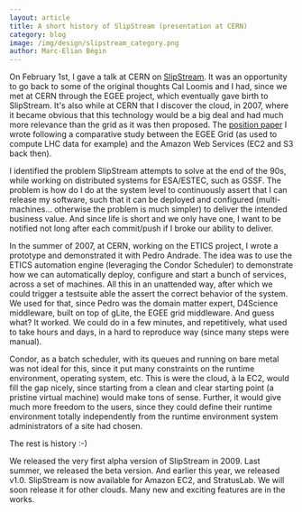 ```yaml
---
layout: article
title: A short history of SlipStream (presentation at CERN)
category: blog
image: /img/design/slipstream_category.png
author: Marc-Elian Bégin
---
```


On February 1st, I gave a talk at CERN on [SlipStream](/products/slipstream.html).  It was an opportunity to go back to some of the original thoughts Cal Loomis and I had, since we met at CERN through the EGEE project, which eventually gave birth to SlipStream.  It's also while at CERN that I discover the cloud, in 2007, where it became obvious that this technology would be a big deal and had much more relevance than the grid as it was then proposed.  The [position paper](https://edms.cern.ch/file/925013/3/EGEE-Grid-Cloud.pdf) I wrote following a comparative study between the EGEE Grid (as used to compute LHC data for example) and the Amazon Web Services (EC2 and S3 back then).

I identified the problem SlipStream attempts to solve at the end of the 90s, while working on distributed systems for ESA/ESTEC, such as GSSF.  The problem is how do I do at the system level to continuously assert that I can release my software, such that it can be deployed and configured (multi-machines... otherwise the problem is much simpler) to deliver the intended business value.  And since life is short and we only have one, I want to be notified not long after each commit/push if I broke our ability to deliver.

In the summer of 2007, at CERN, working on the ETICS project, I wrote a prototype and demonstrated it with Pedro Andrade. The idea was to use the ETICS automation engine (leveraging the Condor Scheduler) to demonstrate how we can automatically deploy, configure and start a bunch of services, across a set of machines.  All this in an unattended way, after which we could trigger a testsuite able the assert the correct behavior of the system.  We used for that, since Pedro was the domain matter expert, D4Science middleware, built on top of gLite, the EGEE grid middleware.  And guess what?  It worked.  We could do in a few minutes, and repetitively, what used to take hours and days, in a hard to reproduce way (since many steps were manual).

Condor, as a batch scheduler, with its queues and running on bare metal was not ideal for this, since it put many constraints on the runtime environment, operating system, etc.  This is were the cloud, à la EC2, would fill the gap nicely, since starting from a clean and clear starting point (a pristine virtual machine) would make tons of sense.  Further, it would give much more freedom to the users, since they could define their runtime environment totally independently from the runtime environment system administrators of a site had chosen. 

The rest is history :-)

We released the very first alpha version of SlipStream in 2009. Last summer, we released the beta version.  And earlier this year, we released v1.0.  SlipStream is now available for Amazon EC2, and StratusLab.  We will soon release it for other clouds.  Many new and exciting features are in the works.
 

